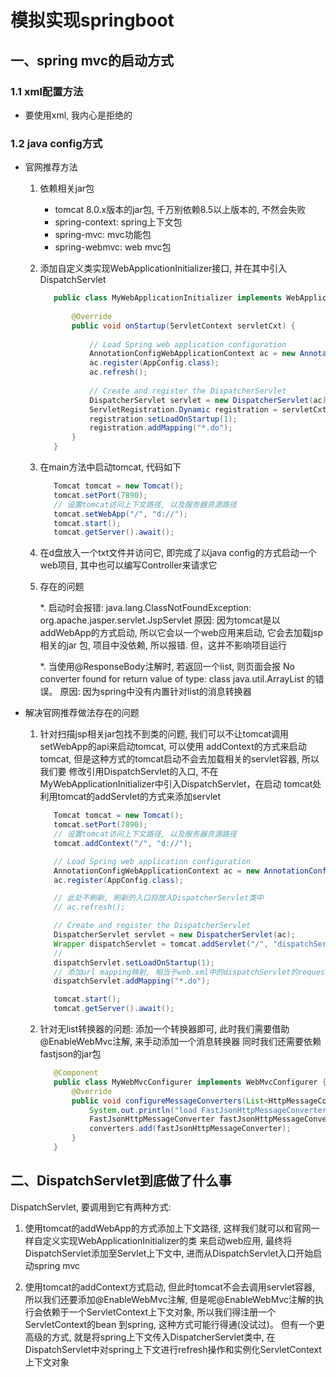 # 模拟实现springboot

## 一、spring mvc的启动方式

### 1.1 xml配置方法
  * 要使用xml, 我内心是拒绝的

### 1.2 java config方式
  * 官网推荐方法

    1. 依赖相关jar包
       
        * tomcat 8.0.x版本的jar包, 千万别依赖8.5以上版本的, 不然会失败
        * spring-context: spring上下文包
        * spring-mvc: mvc功能包
        * spring-webmvc: web mvc包
    2. 添加自定义类实现WebApplicationInitializer接口, 并在其中引入DispatchServlet
        ```java
           public class MyWebApplicationInitializer implements WebApplicationInitializer {
           
               @Override
               public void onStartup(ServletContext servletCxt) {
           
                   // Load Spring web application configuration
                   AnnotationConfigWebApplicationContext ac = new AnnotationConfigWebApplicationContext();
                   ac.register(AppConfig.class);
                   ac.refresh();
           
                   // Create and register the DispatcherServlet
                   DispatcherServlet servlet = new DispatcherServlet(ac);
                   ServletRegistration.Dynamic registration = servletCxt.addServlet("app", servlet);
                   registration.setLoadOnStartup(1);
                   registration.addMapping("*.do");
               }
           }
        ```
    3. 在main方法中启动tomcat, 代码如下
        ```java
           Tomcat tomcat = new Tomcat();
           tomcat.setPort(7890);
           // 设置tomcat访问上下文路径, 以及服务器资源路径
           tomcat.setWebApp("/", "d://");    
           tomcat.start();
           tomcat.getServer().await();
        ```
    4. 在d盘放入一个txt文件并访问它, 即完成了以java config的方式启动一个web项目, 其中也可以编写Controller来请求它

    5. 存在的问题
    
        *. 启动时会报错:  java.lang.ClassNotFoundException: org.apache.jasper.servlet.JspServlet
           原因: 因为tomcat是以addWebApp的方式启动, 所以它会以一个web应用来启动, 它会去加载jsp相关的jar
           包, 项目中没依赖, 所以报错. 但，这并不影响项目运行
        
        *. 当使用@ResponseBody注解时, 若返回一个list, 则页面会报
           No converter found for return value of type: class java.util.ArrayList
           的错误。
           原因: 因为spring中没有内置针对list的消息转换器
           
  * 解决官网推荐做法存在的问题
    1. 针对扫描jsp相关jar包找不到类的问题, 我们可以不让tomcat调用setWebApp的api来启动tomcat, 可以使用
       addContext的方式来启动tomcat, 但是这种方式的tomcat启动不会去加载相关的servlet容器, 所以我们要
       修改引用DispatchServlet的入口, 不在MyWebApplicationInitializer中引入DispatchServlet，在启动
       tomcat处利用tomcat的addServlet的方式来添加servlet
        ```java
           Tomcat tomcat = new Tomcat();
           tomcat.setPort(7890);
           // 设置tomcat访问上下文路径, 以及服务器资源路径
           tomcat.addContext("/", "d://");

           // Load Spring web application configuration
           AnnotationConfigWebApplicationContext ac = new AnnotationConfigWebApplicationContext();
           ac.register(AppConfig.class);
    
           // 此处不刷新, 刷新的入口将放入DispatcherServlet类中
           // ac.refresh();

           // Create and register the DispatcherServlet
           DispatcherServlet servlet = new DispatcherServlet(ac);
           Wrapper dispatchServlet = tomcat.addServlet("/", "dispatchServlet", servlet);
           //
           dispatchServlet.setLoadOnStartup(1);
           // 添加url mapping映射, 相当于web.xml中的dispatchServlet的request mapping
           dispatchServlet.addMapping("*.do");

           tomcat.start();
           tomcat.getServer().await();
        ```
    2. 针对无list转换器的问题:
       添加一个转换器即可, 此时我们需要借助@EnableWebMvc注解, 来手动添加一个消息转换器
       同时我们还需要依赖fastjson的jar包
        ```java
           @Component
           public class MyWebMvcConfigurer implements WebMvcConfigurer {
               @Override
               public void configureMessageConverters(List<HttpMessageConverter<?>> converters) {
                   System.out.println("load FastJsonHttpMessageConverter----------------------------");
                   FastJsonHttpMessageConverter fastJsonHttpMessageConverter = new FastJsonHttpMessageConverter();
                   converters.add(fastJsonHttpMessageConverter);
               }
           }
        ```
       

## 二、DispatchServlet到底做了什么事
DispatchServlet, 要调用到它有两种方式:
1. 使用tomcat的addWebApp的方式添加上下文路径, 这样我们就可以和官网一样自定义实现WebApplicationInitializer的类
   来启动web应用, 最终将DispatchServlet添加至Servlet上下文中, 进而从DispatchServlet入口开始启动spring mvc

2. 使用tomcat的addContext方式启动, 但此时tomcat不会去调用servlet容器, 所以我们还要添加@EnableWebMvc注解,
   但是呢@EnableWebMvc注解的执行会依赖于一个ServletContext上下文对象, 所以我们得注册一个ServletContext的bean
   到spring, 这种方式可能行得通(没试过)。 但有一个更高级的方式, 就是将spring上下文传入DispatcherServlet类中,
   在DispatchServlet中对spring上下文进行refresh操作和实例化ServletContext上下文对象